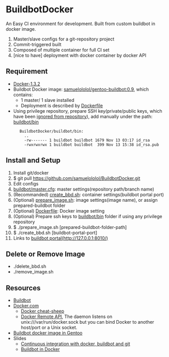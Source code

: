 BuildbotDocker
==============

An Easy CI environment for development. Built from custom buildbot in docker image. 

1. Master/slave configs for a git-repository project
2. Commit-triggered built
3. Composed of multiple container for full CI set
4. [nice to have] deployment with docker container by docker API


Requirement
-----------
* [Docker-1.3.2](http://github.com/docker/docker/blob/v1.3.2/CHANGELOG.md#132-2014-11-20)
* Buildbot Docker image: [samuelololol/gentoo-buildbot:0.9](https://registry.hub.docker.com/u/samuelololol/gentoo-buildbot/tags/manage/), which contains:
  * 1 master/ 1 slave installed
  * Deployment is described by [Dockerfile](https://github.com/samuelololol/BuildbotDocker/blob/master/Dockerfile)
* Using privilege repository, prepare SSH key(private/public keys, which have been [ignored from repository](https://github.com/samuelololol/BuildbotDocker/blob/master/.gitignore#L57)), add manually under the path: [buildbot/bin](https://github.com/samuelololol/BuildbotDocker/tree/master/buildbot/bin)
```
      BuildbotDocker/buildbot/bin:
        ..
        -rw------- 1 buildbot buildbot 1679 Nov 13 03:17 id_rsa
        -rwxrwxrwx 1 buildbot buildbot  399 Nov 13 15:38 id_rsa.pub
```

Install and Setup
-----------------
1. Install git/docker
2. $ git pull https://github.com/samuelololol/BuildbotDocker.git
3. Edit configs
  1. [buildbot/master.cfg](https://github.com/samuelololol/BuildbotDocker/blob/master/buildbot/master.cfg): master settings(repository path/branch name)
  2. (Recommanded) [create_bbd.sh](https://github.com/samuelololol/BuildbotDocker/blob/master/create_bbd.sh): container settings(buildbot portal port)
  1. (Optional) [prepare_image.sh](https://github.com/samuelololol/BuildbotDocker/blob/master/prepare_image.sh): image settings(image name), or assign prepared-buildbot folder
  4. (Optional) [Dockerfile](https://github.com/samuelololol/BuildbotDocker/blob/master/Dockerfile): Docker image setting
  5. (Optional) Prepare ssh keys to [buildbot/bin](https://github.com/samuelololol/BuildbotDocker/tree/master/buildbot/bin) folder if using any privilege repository
4. $ ./prepare_image.sh [prepared-buildbot-folder-path]
5. $ ./create_bbd.sh [buildbot-portal-port]
6. Links to [buildbot portal(http://127.0.0.1:8010/)](http://127.0.0.1:8010/)

Delete or Remove Image
----------------------
* ./delete_bbd.sh
* ./remove_image.sh

Resources
---------
* [Buildbot](http://buildbot.net)
* [Docker.com](https://www.docker.com/)
  * [Docker cheat-sheep](https://github.com/wsargent/docker-cheat-sheet)
  * [Docker Remote API](http://docs.docker.com/reference/api/docker_remote_api_v1.9/), The daemon listens on unix:///var/run/docker.sock but you can bind Docker to another host/port or a Unix socket.
* [Buildbot docker image in Gentoo](https://registry.hub.docker.com/u/samuelololol/gentoo-buildbot/)
* Slides
  * [Continuous integration with docker, buildbot and git](http://www.slideshare.net/Adieu/continuous-integration-with-docker-buildbot-and-git)
  * [Buildbot in Docker](http://slidedeck.io/mboersma/buildbot-docker-presentation)

